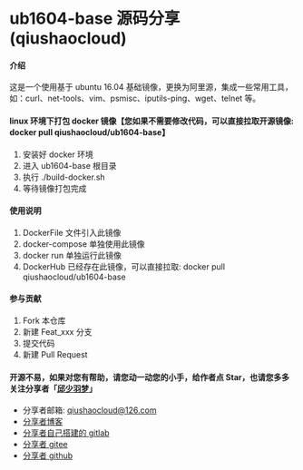 # ub1604-base 源码分享(qiushaocloud)


#### 介绍
这是一个使用基于 ubuntu 16.04 基础镜像，更换为阿里源，集成一些常用工具，如：curl、net-tools、vim、psmisc、iputils-ping、wget、telnet 等。


#### linux 环境下打包 docker 镜像【您如果不需要修改代码，可以直接拉取开源镜像: docker pull qiushaocloud/ub1604-base】
1. 安装好 docker 环境
2. 进入 ub1604-base 根目录
3. 执行 ./build-docker.sh
4. 等待镜像打包完成


#### 使用说明
1.  DockerFile 文件引入此镜像
2.  docker-compose 单独使用此镜像
3.  docker run 单独运行此镜像
4.  DockerHub 已经存在此镜像，可以直接拉取: docker pull qiushaocloud/ub1604-base


#### 参与贡献

1.  Fork 本仓库
2.  新建 Feat_xxx 分支
3.  提交代码
4.  新建 Pull Request


#### 开源不易，如果对您有帮助，请您动一动您的小手，给作者点 Star，也请您多多关注分享者「[邱少羽梦](https://www.qiushaocloud.top)」

* 分享者邮箱: [qiushaocloud@126.com](mailto:qiushaocloud@126.com)
* [分享者博客](https://www.qiushaocloud.top)
* [分享者自己搭建的 gitlab](https://gitlab.qiushaocloud.top/qiushaocloud) 
* [分享者 gitee](https://gitee.com/qiushaocloud/dashboard/projects) 
* [分享者 github](https://github.com/qiushaocloud?tab=repositories) 
